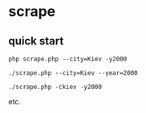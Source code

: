 # scrape
## quick start
```
php scrape.php --city=Kiev -y2000
```
```
./scrape.php --city=Kiev --year=2000
```
```
./scrape.php -ckiev -y2000
```
etc.
